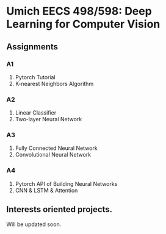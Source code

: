 # Umich EECS 498/598: Deep Learning for Computer Vision

## Assignments

### A1
1. Pytorch Tutorial
2. K-nearest Neighbors Algorithm

### A2
1. Linear Classifier
2. Two-layer Neural Network

### A3
1. Fully Connected Neural Network
2. Convolutional Neural Network

### A4
1. Pytorch API of Building Neural Networks
1. CNN & LSTM & Attention

## Interests oriented projects.

Will be updated soon.

